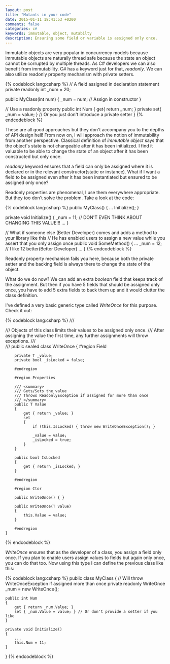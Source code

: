 ```yaml
---
layout: post
title: "Mutants in your code"
date: 2015-01-11 18:41:53 +0200
comments: false
categories: c#
keywords: immutable, object, mutabilty 
description: Ensuring some field or variable is assigned only once. 
---
```


Immutable objects are very popular in concurrency models because immutable objects are naturally thread safe because the state an object cannot be corrupted by multiple threads. As C# developers we can also benefit from immutability. C# has a keyword just for that, *readonly*. We can also utilize readonly property mechanism with private setters.

{% codeblock lang:csharp %}
// A field assigned in declaration statement
private readonly int _num = 20;

public MyClass(int num)
{
    _num = num; // Assign in constructor
}

// Use a readonly property
public int Num
{
    get{ return _num; }
    private set{ _num = value; } // Or you just don't introduce a private setter
}
{% endcodeblock %} 

<!-- more -->

These are all good approaches but they don't accompany you to the depths of API design hell! From now on, I will approach the notion of immutability from another perspective. Classical definition of *immutable object* says that the object's state is not changeable after it has been initialized. I find it valuable to be able to change the state of an object after it has been constructed but only once.

*readonly* keyword ensures that a field can only be assigned where it is declared or in the relevant constructor(static or instance). What if I want a field to be assigned even after it has been instantiated but ensured to be assigned only once? 

Readonly properties are phenomenal, I use them everywhere appropriate. But they too don't solve the problem. Take a look at the code:

{% codeblock lang:csharp %}
public MyClass()
{
    ...
    Initialize();
}

private void Initialize()
{
    _num = 11; // DON'T EVEN THINK ABOUT CHANGING THIS VALUE!!!
    ...
}

// What if someone else (Better Developer) comes and adds a method to your library like this
// He has enabled users to assign a new value while you assert that you only assign once
public void SomeMethod()
{
    ...
    _num = 12; // I like 12 better(Better Developer)
    ...
}
{% endcodeblock %} 

Readonly property mechanism fails you here, because both the private setter and the backing field is always there to change the state of the object. 

What do we do now? We can add an extra *boolean* field that keeps track of the assignment. But then if you have 5 fields that should be assigned only once, you have to add 5 extra fields to back them up and it would clutter the class definition. 

I've defined a very basic generic type called *WriteOnce<T>* for this purpose. Check it out:

{% codeblock lang:csharp %}
    /// <summary>
    /// Objects of this class limits their values to be assigned only once.
    /// After assigning the value the first time, any further assignments will throw exceptions. 
    /// </summary>
    /// <typeparam name="T"></typeparam>
    public sealed class WriteOnce<T>
    {
        #region Field

        private T _value;
        private bool _isLocked = false;

        #endregion

        #region Properties

        /// <summary>
        /// Gets/Sets the value
        /// Throws ReadonlyException if assigned for more than once
        /// </summary>
        public T Value
        {
            get { return _value; }
            set
            {
                if (this.IsLocked) { throw new WriteOnceException(); }

                _value = value;
                _isLocked = true;
            }
        }

        public bool IsLocked
        {
            get { return _isLocked; }
        }

        #endregion

        #region Ctor

        public WriteOnce() { }

        public WriteOnce(T value)
        {
            this.Value = value;
        }

        #endregion
    }
{% endcodeblock %}

*WriteOnce* ensures that as the developer of a class, you assign a field only once. If you plan to enable users assign values to fields but again only once, you can do that too. Now using this type I can define the previous class like this:

{% codeblock lang:csharp %}
public class MyClass
{
    // Will throw WriteOnceException if assigned more than once
    private readonly WriteOnce<int> _num = new WriteOnce<int>();

    public int Num
    {
        get { return _num.Value; }
        set { _num.Value = value; } // Or don't provide a setter if you like
    }

    private void Initialize()
    {
        ...
        this.Num = 11;
    }
}
{% endcodeblock %}
